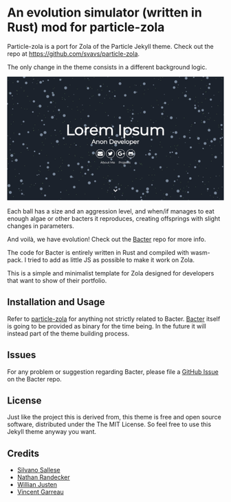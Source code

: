 # An evolution simulator (written in Rust) mod for particle-zola

Particle-zola is a port for Zola of the Particle Jekyll theme. Check out the repo at https://github.com/svavs/particle-zola.

The only change in the theme consists in a different background logic.

![](./screenshot.jpg)

Each ball has a size and an aggression level, and when/if manages to eat enough algae or other bacters it reproduces, creating
offsprings with slight changes in parameters.

And voilà, we have evolution! Check out the [Bacter](https://github.com/thelazyone/Bacter/) repo for more info.

The code for Bacter is entirely written in Rust and compiled with wasm-pack. I tried to add as little JS as possible to make it work on Zola.

This is a simple and minimalist template for Zola designed for developers that want to show of their portfolio.

## Installation and Usage

Refer to [particle-zola](https://github.com/svavs/particle-zola) for anything not strictly related to Bacter.
[Bacter](https://github.com/thelazyone/Bacter/) itself is going to be provided as binary for the time being. 
In the future it will instead part of the theme building process.

## Issues

For any problem or suggestion regarding Bacter, please file a [GitHub Issue](https://github.com/thelazyone/Bacter/issues/new) on the Bacter repo.

## License

Just like the project this is derived from, this theme is free and open source software, distributed under the The MIT License. So feel free to use this Jekyll theme anyway you want.

## Credits

- [Silvano Sallese](https://github.com/svavs/particle-zola)
- [Nathan Randecker](https://github.com/nrandecker/particle)
- [Willian Justen](https://github.com/willianjusten/will-jekyll-template)
- [Vincent Garreau](https://github.com/VincentGarreau/particles.js/)
